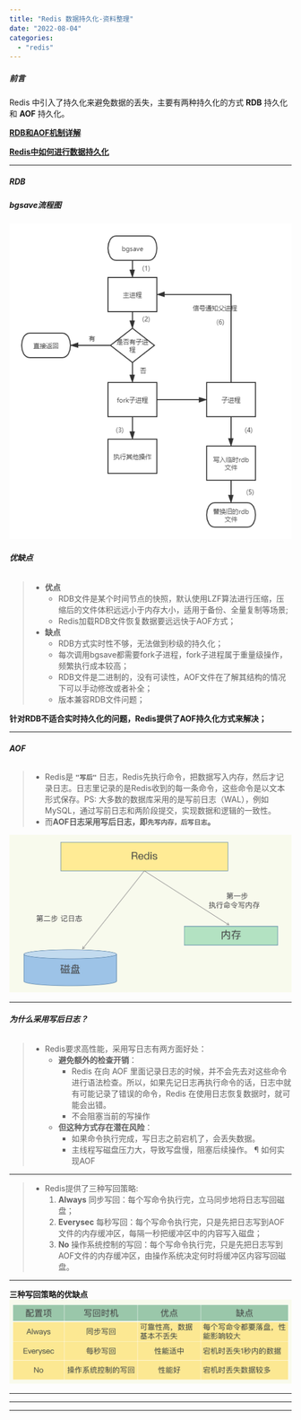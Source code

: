 ```yaml
---
title: "Redis 数据持久化-资料整理"
date: "2022-08-04"
categories: 
  - "redis"
---
```


##### 前言

Redis 中引入了持久化来避免数据的丢失，主要有两种持久化的方式 **RDB** 持久化和 **AOF** 持久化。

**[RDB和AOF机制详解](https://pdai.tech/md/db/nosql-redis/db-redis-x-rdb-aof.html "RDB和AOF机制详解")**

**[Redis中如何进行数据持久化](https://boilingfrog.github.io/2022/01/07/redis%E4%B8%AD%E5%A6%82%E4%BD%95%E8%BF%9B%E8%A1%8C%E6%95%B0%E6%8D%AE%E6%8C%81%E4%B9%85%E5%8C%96/ "Redis中如何进行数据持久化")**

* * *

##### **RDB**

##### bgsave流程图

[![](images/redis-rdb-01.png)](http://qiniu.dev-share.top/image/png/redis-rdb-01.png)

###### **优缺点**

> - **优点**
>     - RDB文件是某个时间节点的快照，默认使用LZF算法进行压缩，压缩后的文件体积远远小于内存大小，适用于备份、全量复制等场景;
>     - Redis加载RDB文件恢复数据要远远快于AOF方式；
> - **缺点**
>     - RDB方式实时性不够，无法做到秒级的持久化；
>     - 每次调用bgsave都需要fork子进程，fork子进程属于重量级操作，频繁执行成本较高；
>     - RDB文件是二进制的，没有可读性，AOF文件在了解其结构的情况下可以手动修改或者补全；
>     - 版本兼容RDB文件问题；

**针对RDB不适合实时持久化的问题，Redis提供了AOF持久化方式来解决；**

* * *

###### **AOF**

> - Redis是 **`"写后"`** 日志，Redis先执行命令，把数据写入内存，然后才记录日志。日志里记录的是Redis收到的每一条命令，这些命令是以文本形式保存。PS: 大多数的数据库采用的是写前日志（WAL），例如MySQL，通过写前日志和两阶段提交，实现数据和逻辑的一致性。
> - 而**AOF日志采用写后日志，即`先写内存，后写日志`。**

[![](images/redis-aof-01.jpg)](http://qiniu.dev-share.top/image/jpg/redis-aof-01.jpg)

* * *

###### **为什么采用写后日志？**

> - Redis要求高性能，采用写日志有两方面好处：
>     - **避免额外的检查开销**：
>         - Redis 在向 AOF 里面记录日志的时候，并不会先去对这些命令进行语法检查。所以，如果先记日志再执行命令的话，日志中就有可能记录了错误的命令，Redis 在使用日志恢复数据时，就可能会出错。
>         - 不会阻塞当前的写操作
>     - **但这种方式存在潜在风险**：
>         - 如果命令执行完成，写日志之前宕机了，会丢失数据。
>         - 主线程写磁盘压力大，导致写盘慢，阻塞后续操作。 ¶ 如何实现AOF

* * *

> - Redis提供了三种写回策略:
>     1. **Always** 同步写回：每个写命令执行完，立马同步地将日志写回磁盘；
>     2. **Everysec** 每秒写回：每个写命令执行完，只是先把日志写到AOF文件的内存缓冲区，每隔一秒把缓冲区中的内容写入磁盘；
>     3. **No** 操作系统控制的写回：每个写命令执行完，只是先把日志写到AOF文件的内存缓冲区，由操作系统决定何时将缓冲区内容写回磁盘。

* * *

**三种写回策略的优缺点** [![](images/redis-aof-2.jpg)](http://qiniu.dev-share.top/image/jpg/redis-aof-2.jpg)

* * *

* * *

* * *
